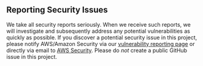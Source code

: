 ## Reporting Security Issues

We take all security reports seriously. When we receive such reports,
we will investigate and subsequently address any potential vulnerabilities as
quickly as possible. If you discover a potential security issue in this project,
please notify AWS/Amazon Security via our [vulnerability reporting page](http://aws.amazon.com/security/vulnerability-reporting/) or directly via email
to [AWS Security](mailto:aws-security@amazon.com).
Please do *not* create a public GitHub issue in this project.